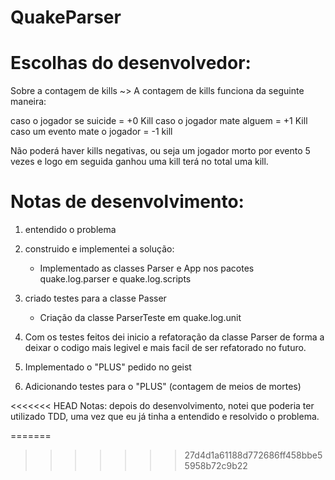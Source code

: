 QuakeParser
===========

Escolhas do desenvolvedor:
=======

Sobre a contagem de kills ~> A contagem de kills funciona da seguinte maneira: 

caso o jogador se suicide = +0 Kill
caso o jogador mate alguem = +1 Kill
caso um evento mate o jogador = -1 kill

Não poderá haver kills negativas, ou seja um jogador morto por evento 5 vezes e logo em seguida ganhou uma kill terá no total uma kill.
 

Notas de desenvolvimento:
======

1) entendido o problema

2) construido e implementei a solução:
	- Implementado as classes Parser e App nos pacotes quake.log.parser
	e quake.log.scripts

3) criado testes para a classe Passer
	- Criação da classe ParserTeste em quake.log.unit

4) Com os testes feitos dei inicio a refatoração da classe Parser de forma a deixar o codigo mais legivel
e mais facil de ser refatorado no futuro.

5) Implementado o "PLUS" pedido no geist

6) Adicionando testes para o "PLUS" (contagem de meios de mortes)

<<<<<<< HEAD
Notas: depois do desenvolvimento, notei que poderia ter utilizado TDD, uma vez que eu já tinha a entendido e resolvido o problema.


=======
>>>>>>> 27d4d1a61188d772686ff458bbe55958b72c9b22
